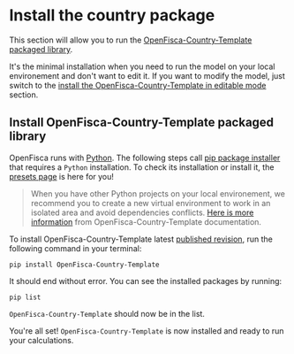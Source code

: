 # Install the country package

This section will allow you to run the [OpenFisca-Country-Template packaged library](https://pypi.org/project/OpenFisca-Country-Template/). 

It's the minimal installation when you need to run the model on your local environement and don't want to edit it. If you want to modify the model, just switch to the [install the OpenFisca-Country-Template in editable mode](./install-openfisca-country-template.md) section.

## Install OpenFisca-Country-Template packaged library

OpenFisca runs with [Python](https://www.python.org/). The following steps call [pip package installer](https://pypi.org/project/pip/) that requires a `Python` installation. To check its installation or install it, the [presets page](presets.md) is here for you!

> When you have other Python projects on your local environement, we recommend you to create a new virtual environment to work in an isolated area and avoid dependencies conflicts. [Here is more information](https://github.com/openfisca/country-template#setting-up-a-virtual-environment-with-venv) from OpenFisca-Country-Template documentation.

To install OpenFisca-Country-Template latest [published revision](https://pypi.org/project/OpenFisca-Country-Template/#history), run the following command in your terminal:

```shell
pip install OpenFisca-Country-Template
```

It should end without error. You can see the installed packages by running:

```shell
pip list
```
`OpenFisca-Country-Template` should now be in the list.

You're all set! `OpenFisca-Country-Template` is now installed and ready to run your calculations. 

